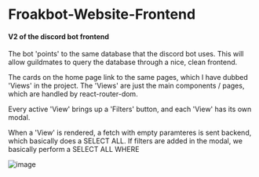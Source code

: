 # Froakbot-Website-Frontend

#### V2 of the discord bot frontend

The bot 'points' to the same database that the discord bot uses. This will allow guildmates to query the database through a nice, clean frontend.

The cards on the home page link to the same pages, which I have dubbed 'Views' in the project. The 'Views' are just the main components / pages, which are handled by react-router-dom.

Every active 'View' brings up a 'Filters' button, and each 'View' has its own modal.

When a 'View' is rendered, a fetch with empty paramteres is sent backend, which basically does a SELECT ALL. If filters are added in the modal, we basically perform a SELECT ALL WHERE

![image](https://github.com/hikemalliday/froakbot-website-frontend/assets/117792777/61e23bf1-26c5-47fe-a67a-f7917694e3fc)
